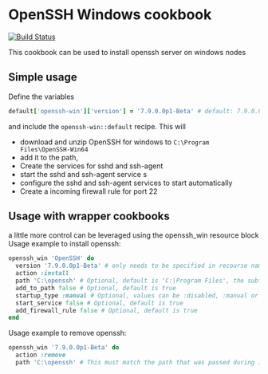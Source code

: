 # OpenSSH Windows cookbook

[![Build Status](https://dev.azure.com/btcag-chef/chef/_apis/build/status/btc-ag.chef-openssh-win?branchName=master)](https://dev.azure.com/btcag-chef/chef/_build/latest?definitionId=5&branchName=master)

This cookbook can be used to install openssh server on windows nodes

## Simple usage

Define the variables 

```ruby
default['openssh-win']['version'] = '7.9.0.0p1-Beta' # default: 7.9.0.0p1-Beta
```

and include the `openssh-win::default` recipe. This will 
* download and unzip OpenSSH for windows to `C:\Program Files\OpenSSH-Win64`
* add it to the path, 
* Create the services for sshd and ssh-agent
* start the sshd and ssh-agent service s
* configure the sshd and ssh-agent services to start automatically
* Create a incoming firewall rule for port 22


## Usage with wrapper cookbooks

a little more control can be leveraged using the openssh_win resource block
Usage example to install openssh:

```ruby
openssh_win 'OpenSSH' do
  version '7.9.0.0p1-Beta' # only needs to be specified in recourse name is not a version
  action :install 
  path 'C:\openssh' # Optional, default is 'C:\Program Files', the subfolder OpenSSH-Win64 will always be created
  add_to_path false # Optional, default is true
  startup_type :manual # Optional, values can be :disabled, :manual or :automatic (default)
  start_service false # Optional, default is true
  add_firewall_rule false # Optional, default is true
end
```

Usage example to remove openssh:

```ruby
openssh_win '7.9.0.0p1-Beta' do
  action :remove
  path 'C:\openssh' # This must match the path that was passed during install
```